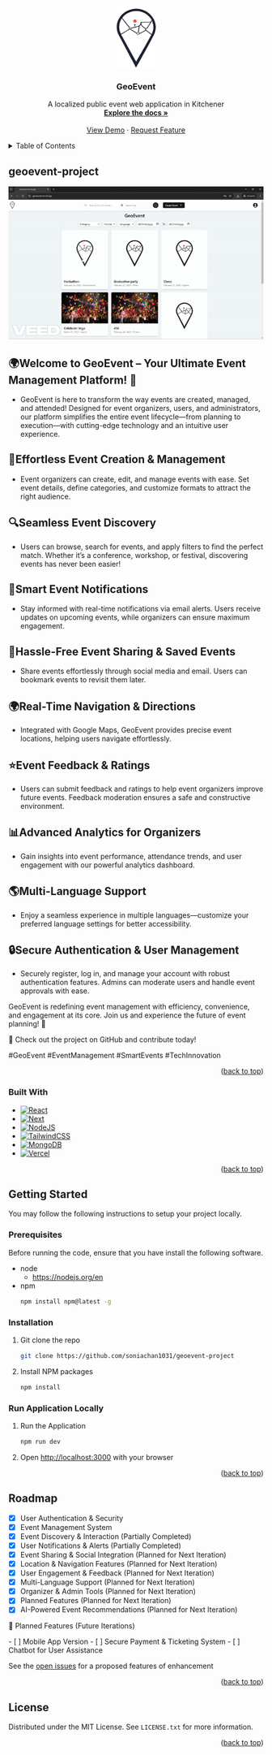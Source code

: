<a name="readme-top"></a>

<!-- PROJECT LOGO -->
<div align="center">
  <a href="https://github.com/soniachan1031/geoevent-project">
    <img src="./public/logo.png" alt="Logo" width="80" height="120">
  </a>

<h3 align="center">GeoEvent</h3>

  <p align="center">
    A localized public event web application in Kitchener
    <br />
    <a href="https://github.com/soniachan1031/geoevent-project"><strong>Explore the docs »</strong></a>
    <br />
    <br />
    <a href="https://geoevent.vercel.app/">View Demo</a>
    ·
    <a href="https://github.com/soniachan1031/geoevent-project/issues">Request Feature</a>
  </p>
  </p>
</div>

<!-- TABLE OF CONTENTS -->
<details>
  <summary>Table of Contents</summary>
  <ol>
    <li>
      <a href="#about-the-project">About The Project</a>
      <ul>
        <li><a href="#built-with">Built With</a></li>
      </ul>
    </li>
    <li>
      <a href="#getting-started">Getting Started</a>
      <ul>
        <li><a href="#prerequisites">Prerequisites</a></li>
        <li><a href="#installation">Installation</a></li>
        <li><a href="#run-application-locally">Run Application</li>
      </ul>
    </li>
    <li><a href="#roadmap">Roadmap</a></li>
    <li><a href="#license">License</a></li>
  </ol>
</details>

<!--About the project-->
## geoevent-project
  <a href="https://github.com/soniachan1031/geoevent-project">
    <img src="./public/Iteration1_demo2.gif" alt="Logo" width="" height="">
  </a>

## 🌍Welcome to GeoEvent – Your Ultimate Event Management Platform! 🎉
- GeoEvent is here to transform the way events are created, managed, and attended! Designed for event organizers, users, and administrators, our platform simplifies the entire event lifecycle—from planning to execution—with cutting-edge technology and an intuitive user experience.

## 📅Effortless Event Creation & Management
- Event organizers can create, edit, and manage events with ease. Set event details, define categories, and customize formats to attract the right audience.

## 🔍Seamless Event Discovery
- Users can browse, search for events, and apply filters to find the perfect match. Whether it’s a conference, workshop, or festival, discovering events has never been easier!

## 📢Smart Event Notifications
- Stay informed with real-time notifications via email alerts. Users receive updates on upcoming events, while organizers can ensure maximum engagement.

## 🔗Hassle-Free Event Sharing & Saved Events
- Share events effortlessly through social media and email. Users can bookmark events to revisit them later.

## 🌍Real-Time Navigation & Directions
- Integrated with Google Maps, GeoEvent provides precise event locations, helping users navigate effortlessly.

## ⭐Event Feedback & Ratings
- Users can submit feedback and ratings to help event organizers improve future events. Feedback moderation ensures a safe and constructive environment.

## 📊Advanced Analytics for Organizers
- Gain insights into event performance, attendance trends, and user engagement with our powerful analytics dashboard.

## 🌎Multi-Language Support
- Enjoy a seamless experience in multiple languages—customize your preferred language settings for better accessibility.

## 🔒Secure Authentication & User Management
- Securely register, log in, and manage your account with robust authentication features. Admins can moderate users and handle event approvals with ease.

GeoEvent is redefining event management with efficiency, convenience, and engagement at its core. Join us and experience the future of event planning! 🚀
<p>🔗 Check out the project on GitHub and contribute today!</p>
<p>#GeoEvent #EventManagement #SmartEvents #TechInnovation</p>

<p align="right">(<a href="#readme-top">back to top</a>)</p>

### Built With
* [![React][React]][React-url]
* [![Next][Next.js]][Next-url]
* [![NodeJS][Node.js]][Node-url]
* [![TailwindCSS][TailwindCSS]][TailwindCSS-url]
* [![MongoDB][MongoDB]][MongoDB-url]
* [![Vercel][Vercel]][Vercel-url]

<p align="right">(<a href="#readme-top">back to top</a>)</p>


<!-- GETTING STARTED -->
## Getting Started
You may follow the following instructions to setup your project locally. 

### Prerequisites
Before running the code, ensure that you have install the following software.
* node
    * https://nodejs.org/en
* npm
  ```sh
  npm install npm@latest -g
  ```

### Installation
1. Git clone the repo
    ```sh
    git clone https://github.com/soniachan1031/geoevent-project
    ```
2. Install NPM packages
    ```sh
    npm install
    ```

### Run Application Locally
1. Run the Application
    ```sh
    npm run dev
    ```
2. Open [http://localhost:3000](http://localhost:3000) with your browser

<p align="right">(<a href="#readme-top">back to top</a>)</p>

<!--Roadmap-->
## Roadmap
- [x] User Authentication & Security
- [x] Event Management System
- [x] Event Discovery & Interaction (Partially Completed)
- [x] User Notifications & Alerts (Partially Completed)
- [x] Event Sharing & Social Integration (Planned for Next Iteration)
- [x] Location & Navigation Features (Planned for Next Iteration)
- [x] User Engagement & Feedback (Planned for Next Iteration)
- [x] Multi-Language Support (Planned for Next Iteration)
- [x] Organizer & Admin Tools (Planned for Next Iteration)
- [x] Planned Features  (Planned for Next Iteration)
- [x] AI-Powered Event Recommendations (Planned for Next Iteration)
<p>🚧 Planned Features (Future Iterations)</p>
- [ ] Mobile App Version 
- [ ] Secure Payment & Ticketing System
- [ ] Chatbot for User Assistance

See the [open issues](https://github.com/soniachan1031/geoevent-project/issues) for a proposed features of enhancement 

<p align="right">(<a href="#readme-top">back to top</a>)</p>


<!--License-->
## License
Distributed under the MIT License. See `LICENSE.txt` for more information.

<p align="right">(<a href="#readme-top">back to top</a>)</p>


<!-- MARKDOWN LINKS & IMAGES -->
<!-- https://www.markdownguide.org/basic-syntax/#reference-style-links -->
[React]:https://img.shields.io/badge/React-%2320232a.svg?logo=react&logoColor=%2361DAFB
[React-url]: https://react.dev/
[Next.js]: https://img.shields.io/badge/Next.js-black?logo=next.js&logoColor=white
[Next-url]: https://nextjs.org/
[Node.js]:  https://img.shields.io/badge/Node.js-6DA55F?logo=node.js&logoColor=white
[Node-url]: https://nodejs.org/en
[TailwindCSS]: https://img.shields.io/badge/Tailwind%20CSS-%2338B2AC.svg?logo=tailwind-css&logoColor=white
[TailwindCSS-url]: https://tailwindcss.com/
[MongoDB]: https://img.shields.io/badge/MongoDB-%234ea94b.svg?logo=mongodb&logoColor=white
[MongoDB-url]: https://www.mongodb.com/
[Vercel]: https://img.shields.io/badge/Vercel-%23000000.svg?logo=vercel&logoColor=white
[Vercel-url]: https://vercel.com/
